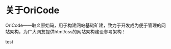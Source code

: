 关于OriCode
========

OriCode——取义原始码，用于构建网站基础矿建，致力于开发成为便于管理的网站架构，为广大网友提供html/css的网站架构建设参考架构！

test



